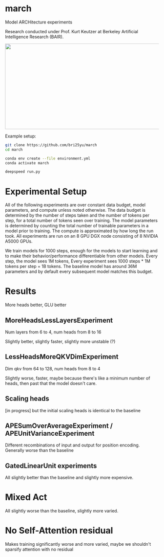 # march
Model ARCHitecture experiments

Research conducted under Prof. Kurt Keutzer at Berkeley Artificial Intelligence Research (BAIR). 

<img src="http://bair.berkeley.edu/images/BAIR_Logo_BlueType_Tag.png" width="525" height="280">

Example setup:
```bash
git clone https://github.com/bri25yu/march
cd march

conda env create --file environment.yml
conda activate march

deepspeed run.py
```

# Experimental Setup
All of the following experiments are over constant data budget, model parameters, and compute unless noted otherwise. The data budget is determined by the number of steps taken and the number of tokens per step, for a total number of tokens seen over training. The model parameters is determined by counting the total number of trainable parameters in a model prior to training. The compute is approximated by how long the run took. All experiments are run on an 8 GPU DGX node consisting of 8 NVIDIA A5000 GPUs.

We train models for 1000 steps, enough for the models to start learning and to make their behavior/performance differentiable from other models. Every step, the model sees 1M tokens, Every experiment sees 1000 steps * 1M tokens per step = 1B tokens. The baseline model has around 36M parameters and by default every subsequent model matches this budget. 


# Results
More heads better, GLU better

## MoreHeadsLessLayersExperiment
Num layers from 6 to 4, num heads from 8 to 16

Slightly better, slightly faster, slightly more unstable (?)

## LessHeadsMoreQKVDimExperiment
Dim qkv from 64 to 128, num heads from 8 to 4

Slightly worse, faster, maybe because there's like a minimum number of heads, then past that the model doesn't care.

## Scaling heads
[in progress] but the initial scaling heads is identical to the baseline

## APESumOverAverageExperiment / APEUnitVarianceExperiment
Different recombinations of input and output for position encoding. Generally worse than the baseline

## GatedLinearUnit experiments
All slightly better than the baseline and slightly more expensive.

# Mixed Act
All slightly worse than the baseline, slightly more varied. 

# No Self-Attention residual
Makes training significantly worse and more varied, maybe we shouldn't sparsify attention with no residual
